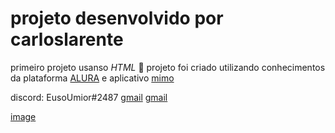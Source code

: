 # projeto desenvolvido por carloslarente

primeiro projeto usanso *HTML* 🎊
projeto foi criado utilizando conhecimentos da plataforma [ALURA](https://www.alura.com.br) e aplicativo [mimo](https://mimo.org)

discord: EusoUmior#2487
[gmail](salleslarentescarloseduardo@gmail.com)
[gmail](carlos.larentes@escola.pr.gov.br)

[image](https://tenor.com/pt-BR/view/pixel-art-delorean-gif-10814549)
